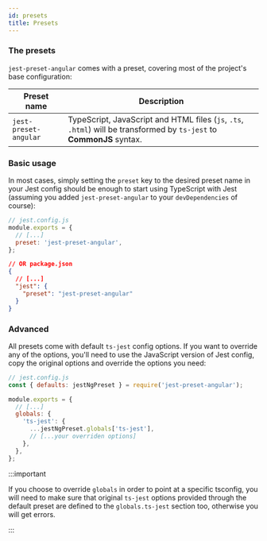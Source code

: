 ```yaml
---
id: presets
title: Presets
---
```


### The presets

`jest-preset-angular` comes with a preset, covering most of the project's base configuration:

| Preset name           | Description                                                                                                           |
| --------------------- | --------------------------------------------------------------------------------------------------------------------- |
| `jest-preset-angular` | TypeScript, JavaScript and HTML files (`js`, `.ts`, `.html`) will be transformed by `ts-jest` to **CommonJS** syntax. |

### Basic usage

In most cases, simply setting the `preset` key to the desired preset name in your Jest config should be enough to start
using TypeScript with Jest (assuming you added `jest-preset-angular` to your `devDependencies` of course):

```js
// jest.config.js
module.exports = {
  // [...]
  preset: 'jest-preset-angular',
};
```

```json
// OR package.json
{
  // [...]
  "jest": {
    "preset": "jest-preset-angular"
  }
}
```

### Advanced

All presets come with default `ts-jest` config options.
If you want to override any of the options, you'll need to use the JavaScript version of Jest config,
copy the original options and override the options you need:

```js
// jest.config.js
const { defaults: jestNgPreset } = require('jest-preset-angular');

module.exports = {
  // [...]
  globals: {
    'ts-jest': {
      ...jestNgPreset.globals['ts-jest'],
      // [...your overriden options]
    },
  },
};
```

:::important

If you choose to override `globals` in order to point at a specific tsconfig, you will need to make sure that original `ts-jest`
options provided through the default preset are defined to the `globals.ts-jest` section too, otherwise you will get
errors.

:::
